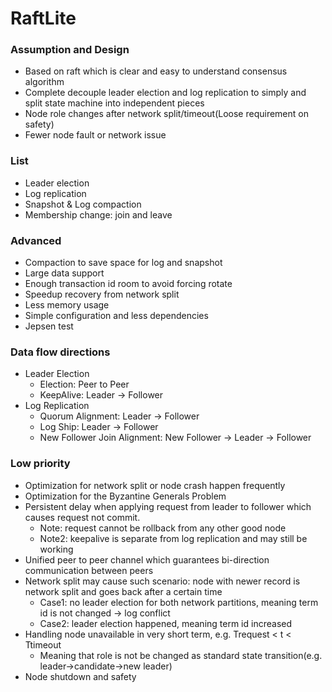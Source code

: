 # RaftLite

### Assumption and Design

* Based on raft which is clear and easy to understand consensus algorithm
* Complete decouple leader election and log replication to simply and split state machine into independent pieces
* Node role changes after network split/timeout(Loose requirement on safety)
* Fewer node fault or network issue

### List

* Leader election
* Log replication
* Snapshot & Log compaction
* Membership change: join and leave

### Advanced

* Compaction to save space for log and snapshot
* Large data support
* Enough transaction id room to avoid forcing rotate
* Speedup recovery from network split
* Less memory usage
* Simple configuration and less dependencies
* Jepsen test

### Data flow directions

* Leader Election
    * Election: Peer to Peer
    * KeepAlive: Leader -> Follower
* Log Replication
    * Quorum Alignment: Leader -> Follower
    * Log Ship: Leader -> Follower
    * New Follower Join Alignment: New Follower -> Leader -> Follower

### Low priority

* Optimization for network split or node crash happen frequently
* Optimization for the Byzantine Generals Problem
* Persistent delay when applying request from leader to follower which causes request not commit.
    * Note: request cannot be rollback from any other good node
    * Note2: keepalive is separate from log replication and may still be working
* Unified peer to peer channel which guarantees bi-direction communication between peers
* Network split may cause such scenario: node with newer record is network split and goes back after a certain time
    * Case1: no leader election for both network partitions, meaning term id is not changed -> log conflict
    * Case2: leader election happened, meaning term id increased
* Handling node unavailable in very short term, e.g. Trequest < t < Ttimeout
    * Meaning that role is not be changed as standard state transition(e.g. leader->candidate->new leader)
* Node shutdown and safety
